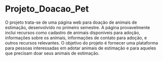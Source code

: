 # Projeto_Doacao_Pet

O projeto trata-se de uma página web para doação de animais de estimação, desenvolvido no primeiro semestre. A página provavelmente inclui recursos como cadastro de animais disponíveis para adoção, informações sobre os animais, informações de contato para adoção, e outros recursos relevantes. O objetivo do projeto é fornecer uma plataforma para pessoas interessadas em adotar animais de estimação e para aqueles que precisam doar seus animais de estimação.
